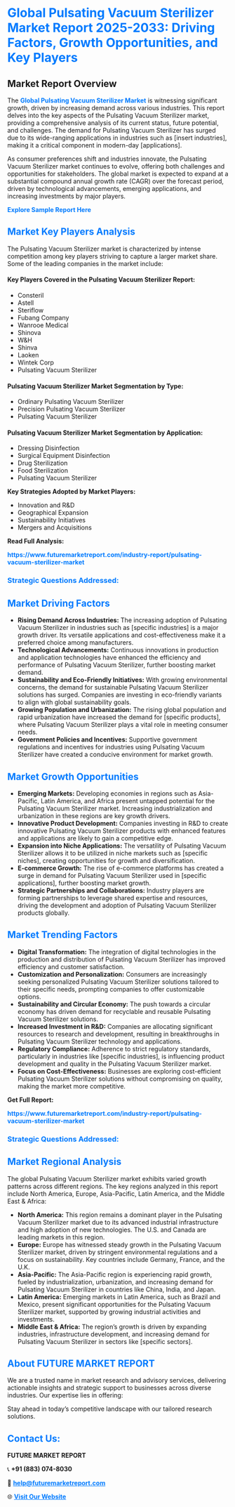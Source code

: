 <h1 style="color: #007BFF;">Global Pulsating Vacuum Sterilizer Market Report 2025-2033: Driving Factors, Growth Opportunities, and Key Players</h1>

<section id="overview">
<h2>Market Report Overview</h2>
<p>The <a href="https://www.futuremarketreport.com/industry-report/pulsating-vacuum-sterilizer-market" style="color: #007BFF; text-decoration: none;"><strong>Global Pulsating Vacuum Sterilizer Market</strong></a> is witnessing significant growth, driven by increasing demand across various industries. This report delves into the key aspects of the Pulsating Vacuum Sterilizer market, providing a comprehensive analysis of its current status, future potential, and challenges. The demand for Pulsating Vacuum Sterilizer has surged due to its wide-ranging applications in industries such as [insert industries], making it a critical component in modern-day [applications].</p>
<p>As consumer preferences shift and industries innovate, the Pulsating Vacuum Sterilizer market continues to evolve, offering both challenges and opportunities for stakeholders. The global market is expected to expand at a substantial compound annual growth rate (CAGR) over the forecast period, driven by technological advancements, emerging applications, and increasing investments by major players.</p>
</section>

<section id="overview">
<p><a href="https://www.futuremarketreport.com/request-sample/reportId=100998" style="color: #007BFF; text-decoration: none;"><strong>Explore Sample Report Here</strong></a></p>
</section>

<section id="key-players">
<h2 style="color: #007BFF;">Market Key Players Analysis</h2>
<p>The Pulsating Vacuum Sterilizer market is characterized by intense competition among key players striving to capture a larger market share. Some of the leading companies in the market include:</p>
<h4>Key Players Covered in the Pulsating Vacuum Sterilizer Report:</h4>
<ul><li>Consteril</li><li>Astell</li><li>Steriflow</li><li>Fubang Company</li><li>Wanrooe Medical</li><li>Shinova</li><li>W&amp;H</li><li>Shinva</li><li>Laoken</li><li>Wintek Corp</li><li>Pulsating Vacuum Sterilizer</li></ul>
<h4>Pulsating Vacuum Sterilizer Market Segmentation by Type:</h4>
<ul><li>Ordinary Pulsating Vacuum Sterilizer</li><li>Precision Pulsating Vacuum Sterilizer</li><li>Pulsating Vacuum Sterilizer</li></ul>

<h4>Pulsating Vacuum Sterilizer Market Segmentation by Application:</h4>
<ul><li>Dressing Disinfection</li><li>Surgical Equipment Disinfection</li><li>Drug Sterilization</li><li>Food Sterilization</li><li>Pulsating Vacuum Sterilizer</li></ul>
<p><strong>Key Strategies Adopted by Market Players:</strong></p>
<ul>
<li>Innovation and R&D</li>
<li>Geographical Expansion</li>
<li>Sustainability Initiatives</li>
<li>Mergers and Acquisitions</li>
</ul>
</section>

<section>
<p><strong>Read Full Analysis: </strong></p><a href="https://www.futuremarketreport.com/industry-report/pulsating-vacuum-sterilizer-market" style="color: #007BFF; text-decoration: none;"><strong>https://www.futuremarketreport.com/industry-report/pulsating-vacuum-sterilizer-market</strong></a>
<h3 style="color: #007BFF;">Strategic Questions Addressed:</h3>
</section>

<section id="driving-factors">
<h2 style="color: #007BFF;">Market Driving Factors</h2>
<ul>
<li><strong>Rising Demand Across Industries:</strong> The increasing adoption of Pulsating Vacuum Sterilizer in industries such as [specific industries] is a major growth driver. Its versatile applications and cost-effectiveness make it a preferred choice among manufacturers.</li>
<li><strong>Technological Advancements:</strong> Continuous innovations in production and application technologies have enhanced the efficiency and performance of Pulsating Vacuum Sterilizer, further boosting market demand.</li>
<li><strong>Sustainability and Eco-Friendly Initiatives:</strong> With growing environmental concerns, the demand for sustainable Pulsating Vacuum Sterilizer solutions has surged. Companies are investing in eco-friendly variants to align with global sustainability goals.</li>
<li><strong>Growing Population and Urbanization:</strong> The rising global population and rapid urbanization have increased the demand for [specific products], where Pulsating Vacuum Sterilizer plays a vital role in meeting consumer needs.</li>
<li><strong>Government Policies and Incentives:</strong> Supportive government regulations and incentives for industries using Pulsating Vacuum Sterilizer have created a conducive environment for market growth.</li>
</ul>
</section>

<section id="growth-opportunities">
<h2 style="color: #007BFF;">Market Growth Opportunities</h2>
<ul>
<li><strong>Emerging Markets:</strong> Developing economies in regions such as Asia-Pacific, Latin America, and Africa present untapped potential for the Pulsating Vacuum Sterilizer market. Increasing industrialization and urbanization in these regions are key growth drivers.</li>
<li><strong>Innovative Product Development:</strong> Companies investing in R&D to create innovative Pulsating Vacuum Sterilizer products with enhanced features and applications are likely to gain a competitive edge.</li>
<li><strong>Expansion into Niche Applications:</strong> The versatility of Pulsating Vacuum Sterilizer allows it to be utilized in niche markets such as [specific niches], creating opportunities for growth and diversification.</li>
<li><strong>E-commerce Growth:</strong> The rise of e-commerce platforms has created a surge in demand for Pulsating Vacuum Sterilizer used in [specific applications], further boosting market growth.</li>
<li><strong>Strategic Partnerships and Collaborations:</strong> Industry players are forming partnerships to leverage shared expertise and resources, driving the development and adoption of Pulsating Vacuum Sterilizer products globally.</li>
</ul>
</section>

<section id="trending-factors">
<h2 style="color: #007BFF;">Market Trending Factors</h2>
<ul>
<li><strong>Digital Transformation:</strong> The integration of digital technologies in the production and distribution of Pulsating Vacuum Sterilizer has improved efficiency and customer satisfaction.</li>
<li><strong>Customization and Personalization:</strong> Consumers are increasingly seeking personalized Pulsating Vacuum Sterilizer solutions tailored to their specific needs, prompting companies to offer customizable options.</li>
<li><strong>Sustainability and Circular Economy:</strong> The push towards a circular economy has driven demand for recyclable and reusable Pulsating Vacuum Sterilizer solutions.</li>
<li><strong>Increased Investment in R&D:</strong> Companies are allocating significant resources to research and development, resulting in breakthroughs in Pulsating Vacuum Sterilizer technology and applications.</li>
<li><strong>Regulatory Compliance:</strong> Adherence to strict regulatory standards, particularly in industries like [specific industries], is influencing product development and quality in the Pulsating Vacuum Sterilizer market.</li>
<li><strong>Focus on Cost-Effectiveness:</strong> Businesses are exploring cost-efficient Pulsating Vacuum Sterilizer solutions without compromising on quality, making the market more competitive.</li>
</ul>
</section>

<section>
<p><strong>Get Full Report: </strong></p><a href="https://www.futuremarketreport.com/industry-report/pulsating-vacuum-sterilizer-market" style="color: #007BFF; text-decoration: none;"><strong>https://www.futuremarketreport.com/industry-report/pulsating-vacuum-sterilizer-market</strong></a>
<h3 style="color: #007BFF;">Strategic Questions Addressed:</h3>
</section>


<section id="regional-analysis">
<h2 style="color: #007BFF;">Market Regional Analysis</h2>
<p>The global Pulsating Vacuum Sterilizer market exhibits varied growth patterns across different regions. The key regions analyzed in this report include North America, Europe, Asia-Pacific, Latin America, and the Middle East & Africa:</p>
<ul>
<li><strong>North America:</strong> This region remains a dominant player in the Pulsating Vacuum Sterilizer market due to its advanced industrial infrastructure and high adoption of new technologies. The U.S. and Canada are leading markets in this region.</li>
<li><strong>Europe:</strong> Europe has witnessed steady growth in the Pulsating Vacuum Sterilizer market, driven by stringent environmental regulations and a focus on sustainability. Key countries include Germany, France, and the U.K.</li>
<li><strong>Asia-Pacific:</strong> The Asia-Pacific region is experiencing rapid growth, fueled by industrialization, urbanization, and increasing demand for Pulsating Vacuum Sterilizer in countries like China, India, and Japan.</li>
<li><strong>Latin America:</strong> Emerging markets in Latin America, such as Brazil and Mexico, present significant opportunities for the Pulsating Vacuum Sterilizer market, supported by growing industrial activities and investments.</li>
<li><strong>Middle East & Africa:</strong> The region’s growth is driven by expanding industries, infrastructure development, and increasing demand for Pulsating Vacuum Sterilizer in sectors like [specific sectors].</li>
</ul>
</section>

<footer>
<h2 style="color: #007BFF;">About FUTURE MARKET REPORT</h2>
<p>We are a trusted name in market research and advisory services, delivering actionable insights and strategic support to businesses across diverse industries. Our expertise lies in offering:</p>

<p>Stay ahead in today’s competitive landscape with our tailored research solutions.</p>

<h2 style="color: #007BFF;">Contact Us:</h2>
<p><strong>FUTURE MARKET REPORT</strong></p>
<p>📞 <strong>+91 (883) 074-8030</strong></p>
<p>📧 <strong><a href="mailto:help@futuremarketreport.com" style="color: #007BFF;">help@futuremarketreport.com</a></strong></p>
<p>🌐 <strong><a href="https://www.futuremarketreport.com/" style="color: #007BFF;">Visit Our Website</a></strong></p>
</footer>